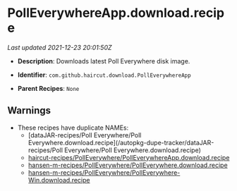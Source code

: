 # PollEverywhereApp.download.recipe

_Last updated 2021-12-23 20:01:50Z_

- **Description**: Downloads latest Poll Everywhere disk image.

- **Identifier**: `com.github.haircut.download.PollEverywhereApp`

- **Parent Recipes**: `None`


## Warnings

- These recipes have duplicate NAMEs:
    - [dataJAR-recipes/Poll Everywhere/Poll Everywhere.download.recipe](/autopkg-dupe-tracker/dataJAR-recipes/Poll Everywhere/Poll Everywhere.download.recipe)
    - [haircut-recipes/PollEverywhere/PollEverywhereApp.download.recipe](/autopkg-dupe-tracker/haircut-recipes/PollEverywhere/PollEverywhereApp.download.recipe)
    - [hansen-m-recipes/PollEverywhere/PollEverywhere.download.recipe](/autopkg-dupe-tracker/hansen-m-recipes/PollEverywhere/PollEverywhere.download.recipe)
    - [hansen-m-recipes/PollEverywhere/PollEverywhere-Win.download.recipe](/autopkg-dupe-tracker/hansen-m-recipes/PollEverywhere/PollEverywhere-Win.download.recipe)